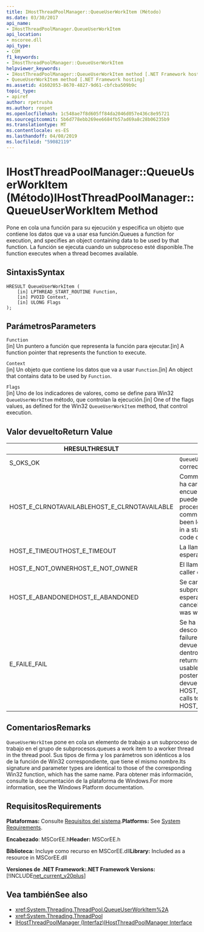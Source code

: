 ```yaml
---
title: IHostThreadPoolManager::QueueUserWorkItem (Método)
ms.date: 03/30/2017
api_name:
- IHostThreadPoolManager.QueueUserWorkItem
api_location:
- mscoree.dll
api_type:
- COM
f1_keywords:
- IHostThreadPoolManager::QueueUserWorkItem
helpviewer_keywords:
- IHostThreadPoolManager::QueueUserWorkItem method [.NET Framework hosting]
- QueueUserWorkItem method [.NET Framework hosting]
ms.assetid: 41602053-8670-4827-9d61-cbfcba509b9c
topic_type:
- apiref
author: rpetrusha
ms.author: ronpet
ms.openlocfilehash: 1c548ae7f8d605ff84da2046d057e436c8e95721
ms.sourcegitcommit: 5b6d778ebb269ee6684fb57ad69a8c28b06235b9
ms.translationtype: MT
ms.contentlocale: es-ES
ms.lasthandoff: 04/08/2019
ms.locfileid: "59082119"
---
```

# <a name="ihostthreadpoolmanagerqueueuserworkitem-method"></a><span data-ttu-id="33b7d-102">IHostThreadPoolManager::QueueUserWorkItem (Método)</span><span class="sxs-lookup"><span data-stu-id="33b7d-102">IHostThreadPoolManager::QueueUserWorkItem Method</span></span>
<span data-ttu-id="33b7d-103">Pone en cola una función para su ejecución y especifica un objeto que contiene los datos que va a usar esa función.</span><span class="sxs-lookup"><span data-stu-id="33b7d-103">Queues a function for execution, and specifies an object containing data to be used by that function.</span></span> <span data-ttu-id="33b7d-104">La función se ejecuta cuando un subproceso esté disponible.</span><span class="sxs-lookup"><span data-stu-id="33b7d-104">The function executes when a thread becomes available.</span></span>  
  
## <a name="syntax"></a><span data-ttu-id="33b7d-105">Sintaxis</span><span class="sxs-lookup"><span data-stu-id="33b7d-105">Syntax</span></span>  
  
```  
HRESULT QueueUserWorkItem (  
    [in] LPTHREAD_START_ROUTINE Function,  
    [in] PVOID Context,  
    [in] ULONG Flags  
);  
```  
  
## <a name="parameters"></a><span data-ttu-id="33b7d-106">Parámetros</span><span class="sxs-lookup"><span data-stu-id="33b7d-106">Parameters</span></span>  
 `Function`  
 <span data-ttu-id="33b7d-107">[in] Un puntero a función que representa la función para ejecutar.</span><span class="sxs-lookup"><span data-stu-id="33b7d-107">[in] A function pointer that represents the function to execute.</span></span>  
  
 `Context`  
 <span data-ttu-id="33b7d-108">[in] Un objeto que contiene los datos que va a usar `Function`.</span><span class="sxs-lookup"><span data-stu-id="33b7d-108">[in] An object that contains data to be used by `Function`.</span></span>  
  
 `Flags`  
 <span data-ttu-id="33b7d-109">[in] Uno de los indicadores de valores, como se define para Win32 `QueueUserWorkItem` método, que controlan la ejecución.</span><span class="sxs-lookup"><span data-stu-id="33b7d-109">[in] One of the flags values, as defined for the Win32 `QueueUserWorkItem` method, that control execution.</span></span>  
  
## <a name="return-value"></a><span data-ttu-id="33b7d-110">Valor devuelto</span><span class="sxs-lookup"><span data-stu-id="33b7d-110">Return Value</span></span>  
  
|<span data-ttu-id="33b7d-111">HRESULT</span><span class="sxs-lookup"><span data-stu-id="33b7d-111">HRESULT</span></span>|<span data-ttu-id="33b7d-112">Descripción</span><span class="sxs-lookup"><span data-stu-id="33b7d-112">Description</span></span>|  
|-------------|-----------------|  
|<span data-ttu-id="33b7d-113">S_OK</span><span class="sxs-lookup"><span data-stu-id="33b7d-113">S_OK</span></span>|`QueueUserWorkItem` <span data-ttu-id="33b7d-114">se devolvió correctamente.</span><span class="sxs-lookup"><span data-stu-id="33b7d-114">returned successfully.</span></span>|  
|<span data-ttu-id="33b7d-115">HOST_E_CLRNOTAVAILABLE</span><span class="sxs-lookup"><span data-stu-id="33b7d-115">HOST_E_CLRNOTAVAILABLE</span></span>|<span data-ttu-id="33b7d-116">Common language runtime (CLR) no se ha cargado en un proceso o el CLR se encuentra en un estado en el que no se puede ejecutar código administrado o procesar la llamada correctamente.</span><span class="sxs-lookup"><span data-stu-id="33b7d-116">The common language runtime (CLR) has not been loaded into a process, or the CLR is in a state in which it cannot run managed code or process the call successfully.</span></span>|  
|<span data-ttu-id="33b7d-117">HOST_E_TIMEOUT</span><span class="sxs-lookup"><span data-stu-id="33b7d-117">HOST_E_TIMEOUT</span></span>|<span data-ttu-id="33b7d-118">La llamada ha agotado el tiempo de espera.</span><span class="sxs-lookup"><span data-stu-id="33b7d-118">The call timed out.</span></span>|  
|<span data-ttu-id="33b7d-119">HOST_E_NOT_OWNER</span><span class="sxs-lookup"><span data-stu-id="33b7d-119">HOST_E_NOT_OWNER</span></span>|<span data-ttu-id="33b7d-120">El llamador no posee el bloqueo.</span><span class="sxs-lookup"><span data-stu-id="33b7d-120">The caller does not own the lock.</span></span>|  
|<span data-ttu-id="33b7d-121">HOST_E_ABANDONED</span><span class="sxs-lookup"><span data-stu-id="33b7d-121">HOST_E_ABANDONED</span></span>|<span data-ttu-id="33b7d-122">Se canceló un evento mientras un subproceso bloqueado o fibra estaba esperando en ella.</span><span class="sxs-lookup"><span data-stu-id="33b7d-122">An event was canceled while a blocked thread or fiber was waiting on it.</span></span>|  
|<span data-ttu-id="33b7d-123">E_FAIL</span><span class="sxs-lookup"><span data-stu-id="33b7d-123">E_FAIL</span></span>|<span data-ttu-id="33b7d-124">Se ha producido un error irrecuperable desconocido.</span><span class="sxs-lookup"><span data-stu-id="33b7d-124">An unknown catastrophic failure occurred.</span></span> <span data-ttu-id="33b7d-125">Cuando un método devuelve E_FAIL, CLR ya no es utilizable dentro del proceso.</span><span class="sxs-lookup"><span data-stu-id="33b7d-125">When a method returns E_FAIL, the CLR is no longer usable within the process.</span></span> <span data-ttu-id="33b7d-126">Las llamadas posteriores a métodos de hospedaje devuelven HOST_E_CLRNOTAVAILABLE.</span><span class="sxs-lookup"><span data-stu-id="33b7d-126">Subsequent calls to hosting methods return HOST_E_CLRNOTAVAILABLE.</span></span>|  
  
## <a name="remarks"></a><span data-ttu-id="33b7d-127">Comentarios</span><span class="sxs-lookup"><span data-stu-id="33b7d-127">Remarks</span></span>  
 `QueueUserWorkItem` <span data-ttu-id="33b7d-128">pone en cola un elemento de trabajo a un subproceso de trabajo en el grupo de subprocesos.</span><span class="sxs-lookup"><span data-stu-id="33b7d-128">queues a work item to a worker thread in the thread pool.</span></span> <span data-ttu-id="33b7d-129">Sus tipos de firma y los parámetros son idénticos a los de la función de Win32 correspondiente, que tiene el mismo nombre.</span><span class="sxs-lookup"><span data-stu-id="33b7d-129">Its signature and parameter types are identical to those of the corresponding Win32 function, which has the same name.</span></span> <span data-ttu-id="33b7d-130">Para obtener más información, consulte la documentación de la plataforma de Windows.</span><span class="sxs-lookup"><span data-stu-id="33b7d-130">For more information, see the Windows Platform documentation.</span></span>  
  
## <a name="requirements"></a><span data-ttu-id="33b7d-131">Requisitos</span><span class="sxs-lookup"><span data-stu-id="33b7d-131">Requirements</span></span>  
 <span data-ttu-id="33b7d-132">**Plataformas:** Consulte [Requisitos del sistema](../../../../docs/framework/get-started/system-requirements.md).</span><span class="sxs-lookup"><span data-stu-id="33b7d-132">**Platforms:** See [System Requirements](../../../../docs/framework/get-started/system-requirements.md).</span></span>  
  
 <span data-ttu-id="33b7d-133">**Encabezado**: MSCorEE.h</span><span class="sxs-lookup"><span data-stu-id="33b7d-133">**Header:** MSCorEE.h</span></span>  
  
 <span data-ttu-id="33b7d-134">**Biblioteca:** Incluye como recurso en MSCorEE.dll</span><span class="sxs-lookup"><span data-stu-id="33b7d-134">**Library:** Included as a resource in MSCorEE.dll</span></span>  
  
 **<span data-ttu-id="33b7d-135">Versiones de .NET Framework:</span><span class="sxs-lookup"><span data-stu-id="33b7d-135">.NET Framework Versions:</span></span>** [!INCLUDE[net_current_v20plus](../../../../includes/net-current-v20plus-md.md)]  
  
## <a name="see-also"></a><span data-ttu-id="33b7d-136">Vea también</span><span class="sxs-lookup"><span data-stu-id="33b7d-136">See also</span></span>

- <xref:System.Threading.ThreadPool.QueueUserWorkItem%2A>
- <xref:System.Threading.ThreadPool>
- [<span data-ttu-id="33b7d-137">IHostThreadPoolManager (Interfaz)</span><span class="sxs-lookup"><span data-stu-id="33b7d-137">IHostThreadPoolManager Interface</span></span>](../../../../docs/framework/unmanaged-api/hosting/ihostthreadpoolmanager-interface.md)

